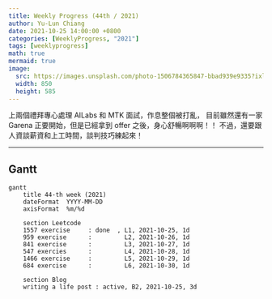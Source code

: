 ```yaml
---
title: Weekly Progress (44th / 2021)
author: Yu-Lun Chiang
date: 2021-10-25 14:00:00 +0800
categories: [WeeklyProgress, "2021"]
tags: [weeklyprogress]
math: true
mermaid: true
image:
  src: https://images.unsplash.com/photo-1506784365847-bbad939e9335?ixlib=rb-1.2.1&q=85&fm=jpg&crop=entropy&cs=srgb&w=4800
  width: 850
  height: 585
---
```



上兩個禮拜專心處理 AILabs 和 MTK 面試，作息整個被打亂，
目前雖然還有一家 Garena 正要開始，但是已經拿到 offer 之後，身心舒暢啊啊啊！！
不過，還要跟人資談薪資和上工時間，談判技巧練起來！

---
## Gantt

```mermaid
gantt
    title 44-th week (2021)
    dateFormat  YYYY-MM-DD
    axisFormat  %m/%d

    section Leetcode
    1557 exercise     : done  , L1, 2021-10-25, 1d
    959 exercise      :         L2, 2021-10-26, 1d
    841 exercise      :         L3, 2021-10-27, 1d
    547 exercies      :         L4, 2021-10-28, 1d
    1466 exercise     :         L5, 2021-10-29, 1d
    684 exercise      :         L6, 2021-10-30, 1d

    section Blog
    writing a life post : active, B2, 2021-10-25, 3d
```